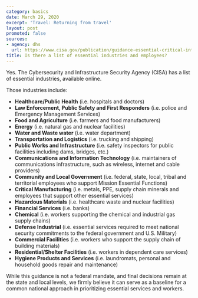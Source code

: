 ```yaml
---
category: basics
date: March 29, 2020
excerpt: 'Travel: Returning from travel'
layout: post
promoted: false
sources:
- agency: dhs
  url: https://www.cisa.gov/publication/guidance-essential-critical-infrastructure-workforce
title: Is there a list of essential industries and employees?
---
```


Yes. The Cybersecurity and Infrastructure Security Agency (CISA) has a list of essential industries, available online.

Those industries include:

- **Healthcare/Public Health** (i.e. hospitals and doctors)
- **Law Enforcement, Public Safety and First Responders** (i.e. police and Emergency Management Services)
- **Food and Agriculture** (i.e. farmers and food manufacturers)
- **Energy** (i.e. natural gas and nuclear facilities)
- **Water and Waste water** (i.e. water department)
- **Transportation and Logistics** (i.e. trucking and shipping)  
- **Public Works and Infrastructure** (i.e. safety inspectors for public facilities including dams, bridges, etc.)
- **Communications and Information Technology** (i.e. maintainers of communications infrastructure, such as wireless, internet and cable providers)
- **Community and Local Government** (i.e. federal, state, local, tribal and territorial employees who support Mission Essential Functions)
- **Critical Manufacturing** (i.e. metals, PPE, supply chain minerals and employees that support other essential services)
- **Hazardous Materials** (i.e. healthcare waste and nuclear facilities)
- **Financial Services** (i.e. banks)
- **Chemical** (i.e. workers supporting the chemical and industrial gas supply chains)
- **Defense Industrial** (i.e. essential services required to meet national security commitments to the federal government and U.S. Military)
- **Commercial Facilities** (i.e. workers who support the supply chain of building materials)
- **Residential/Shelter Facilities** (i.e.  workers in dependent care services)
- **Hygiene Products and Services** (i.e. laundromats, personal and household goods repair and maintenance)

While this guidance is not a federal mandate, and final decisions remain at the state and local levels, we firmly believe it can serve as a baseline for a common national approach in prioritizing essential services and workers.